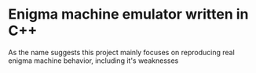 # Enigma machine emulator written in C++

As the name suggests this project mainly focuses on reproducing real enigma machine behavior, including it's weaknesses

